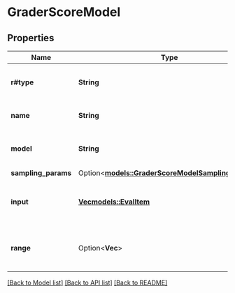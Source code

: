 # GraderScoreModel

## Properties

Name | Type | Description | Notes
------------ | ------------- | ------------- | -------------
**r#type** | **String** | The object type, which is always `score_model`. | 
**name** | **String** | The name of the grader. | 
**model** | **String** | The model to use for the evaluation. | 
**sampling_params** | Option<[**models::GraderScoreModelSamplingParams**](GraderScoreModel_sampling_params.md)> |  | [optional]
**input** | [**Vec<models::EvalItem>**](EvalItem.md) | The input text. This may include template strings. | 
**range** | Option<**Vec<f64>**> | The range of the score. Defaults to `[0, 1]`. | [optional]

[[Back to Model list]](../README.md#documentation-for-models) [[Back to API list]](../README.md#documentation-for-api-endpoints) [[Back to README]](../README.md)


